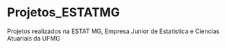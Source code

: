 # Projetos_ESTATMG

Projetos realizados na ESTAT MG, Empresa Junior de Estatistica e Ciencias Atuariais da UFMG
